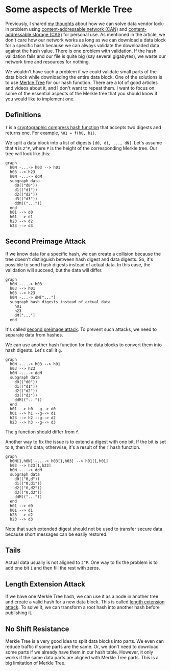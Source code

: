 # Some aspects of Merkle Tree

Previously, I shared [my thoughts](https://https://github.com/sergey-shandar/public/blob/main/articles/data-vendor-lock-in.md) about how we can solve data vendor lock-in problem using [content-addressable network (CAN)](https://en.wikipedia.org/wiki/Content-addressable_network) and [content-addressable storage (CAS)](https://en.wikipedia.org/wiki/Content-addressable_storage) for personal use. As mentioned in the article, we don't care how our network works as long as we can download a data block for a specific hash because we can always validate the downloaded data against the hash value. There is one problem with validation. If the hash validation fails and our file is quite big (say several gigabytes),  we waste our network time and resources for nothing.

We wouldn't have such a problem if we could validate small parts of the data block while downloading the entire data block. One of the solutions is to use [Merkle Tree](https://en.wikipedia.org/wiki/Merkle_tree) for our hash function. There are a lot of good articles and videos about it, and I don't want to repeat them. I want to focus on some of the essential aspects of the Merkle tree that you should know if you would like to implement one.

## Definitions

`f` is a [cryptographic compress hash function](https://en.wikipedia.org/wiki/One-way_compression_function) that accepts two digests and returns one. For example, `h01 = f(h0, h1)`.

We split a data block into a list of digests `[d0, d1, ..., dN]`. Let's assume that `N` is `2^P`, where `P` is the height of the corresponding Merkle tree. Our tree will look like this:

```mermaid
graph
  h0N -...-> h03 --> h01
  h03 --> h23
  h0N -...-> ddM
  subgraph data
    d0(("d0"))
    d1(("d1"))
    d2(("d2"))
    d3(("d3"))
    ddM(("..."))
  end
  h01 --> d0
  h01 --> d1
  h23 --> d2
  h23 --> d3
```

## Second Preimage Attack

If we know data for a specific hash, we can create a collision because the tree doesn't distinguish between hash digest and data digests. So, it's possible to send hash digests instead of actual data. In this case, the validation will succeed, but the data will differ.

```mermaid
graph
  h0N -...-> h03
  h03 --> h01
  h03 --> h23
  h0N -...-> dM["..."]
  subgraph hash digests instead of actual data
    h01
    h23
    dM["..."]
  end
```

It's called [second preimage attack](https://en.wikipedia.org/wiki/Preimage_attack). To prevent such attacks, we need to separate data from hashes.

We can use another hash function for the data blocks to convert them into hash digests. Let's call it `g`.

```mermaid
graph
  h0N -...-> h03 --> h01
  h03 --> h23
  h0N -...-> ddM
  subgraph data
    d0(("d0"))
    d1(("d1"))
    d2(("d2"))
    d3(("d3"))
    ddM(("..."))
  end
  h01 --> h0 --g--> d0
  h01 --> h1 --g--> d1
  h23 --> h2 --g--> d2
  h23 --> h3 --g--> d3
```

The `g` function should differ from `f`.

Another way to fix the issue is to extend a digest with one bit. If the bit is
set to `0`, then it's data; otherwise, it's a result of the `f` hash function.

```mermaid
graph
  h0N[1,h0N] -...-> h03[1,h03] --> h01[1,h01]
  h03 --> h23[1,h23]
  h0N -...-> ddM
  subgraph data
    d0(("0,d"))
    d1(("0,d1"))
    d2(("0,d2"))
    d3(("0,d3"))
    ddM(("..."))
  end
  h01 --> d0
  h01 --> d1
  h23 --> d2
  h23 --> d3
```

Note that such extended digest should not be used to transfer secure data because short messages can be easily restored.

## Tails

Actual data usually is not aligned to `2^P`. One way to fix the problem is to add one bit `1` and then fill the rest with  zeros.

## Length Extension Attack

If we have one Merkle Tree hash, we can use it as a node in another tree and create a valid hash for a new data block. This is called [length extension attack](https://en.wikipedia.org/wiki/Length_extension_attack). 
To solve it, we can transform a root hash into another hash before publishing it.

## No Shift Resistance

Merkle Tree is a very good idea to split data blocks into parts. We even can reduce traffic if some parts are the same. Or, we don't need to download some parts if we already have them in our hash table.  However, it only works if the same data parts are aligned with Merkle Tree parts. This is a big limitation of Merkle Tree.

